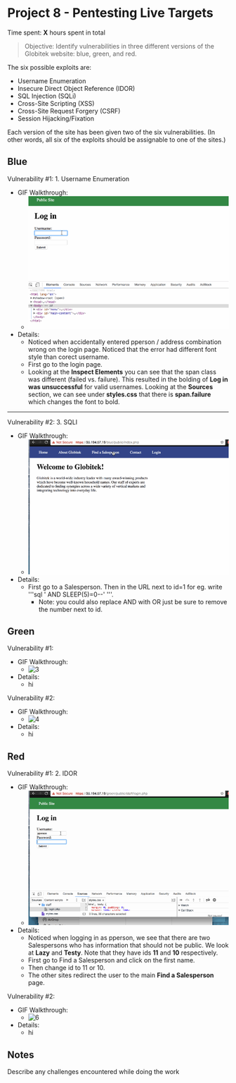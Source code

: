# Project 8 - Pentesting Live Targets

Time spent: **X** hours spent in total

> Objective: Identify vulnerabilities in three different versions of the Globitek website: blue, green, and red.

The six possible exploits are:
* Username Enumeration
* Insecure Direct Object Reference (IDOR)
* SQL Injection (SQLi)
* Cross-Site Scripting (XSS)
* Cross-Site Request Forgery (CSRF)
* Session Hijacking/Fixation

Each version of the site has been given two of the six vulnerabilities. (In other words, all six of the exploits should be assignable to one of the sites.)

## Blue

Vulnerability #1: 1. Username Enumeration
  - GIF Walkthrough:
    - ![1](https://github.com/justinfchin/codepath_wk8/blob/master/gifs/1.gif?raw-true)
  - Details:
    - Noticed when accidentally entered pperson / address combination wrong on the login page. Noticed that the error had different font style than corect username. 
    - First go to the login page. 
    - Looking at the **Inspect Elements** you can see that the span class was different (failed vs. failure). This resulted in the bolding of **Log in was unsuccessful** for valid usernames. Looking at the **Sources** section, we can see under **styles.css** that there is **span.failure** which changes the font to bold.  
---
Vulnerability #2: 3. SQLI
  - GIF Walkthrough:
    - ![2](https://github.com/justinfchin/codepath_wk8/blob/master/gifs/3.gif?raw-true)
  - Details:
    - First go to a Salesperson. Then in the URL next to id=1 for eg. write 
    '''sql 
    ' AND SLEEP(5)=0--' 
    '''. 
      - Note: you could also replace AND with OR just be sure to remove the number next to id. 

## Green

Vulnerability #1: 
  - GIF Walkthrough:
    - ![3]()
  - Details:
    - hi

Vulnerability #2: 
  - GIF Walkthrough:
    - ![4]()
  - Details:
    - hi

## Red

Vulnerability #1: 2. IDOR
  - GIF Walkthrough:
    - ![5](https://github.com/justinfchin/codepath_wk8/blob/master/gifs/2.gif?raw-true)
  - Details:
    - Noticed when logging in as pperson, we see that there are two Salespersons who has information that should not be public. We look at **Lazy** and **Testy**. Note that they have ids **11** and **10** respectively.
    - First go to Find a Salesperson and click on the first name.
    - Then change id to 11 or 10. 
    - The other sites redirect the user to the main **Find a Salesperson** page. 

Vulnerability #2: 
  - GIF Walkthrough:
    - ![6]()
  - Details:
    - hi


## Notes

Describe any challenges encountered while doing the work

